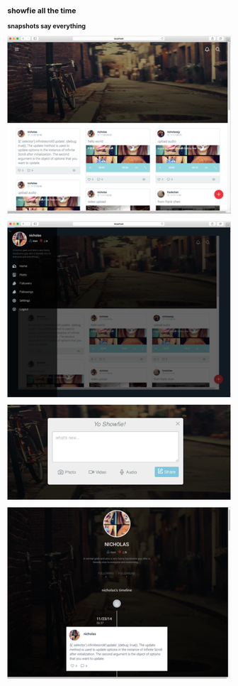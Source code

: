 ### showfie all the time

**snapshots say everything**

![snapsho1](/snapshot/home.png)

![snapshot2](/snapshot/sidebar.png)

![snapshot3](/snapshot/post.png)

![snapshot4](/snapshot/user.png)

